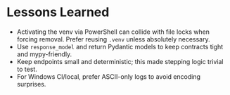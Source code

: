 # Lessons Learned

- Activating the venv via PowerShell can collide with file locks when forcing removal. Prefer reusing `.venv` unless absolutely necessary.
- Use `response_model` and return Pydantic models to keep contracts tight and mypy-friendly.
- Keep endpoints small and deterministic; this made stepping logic trivial to test.
- For Windows CI/local, prefer ASCII-only logs to avoid encoding surprises.
